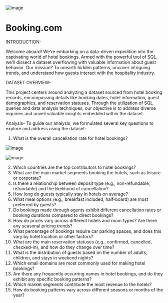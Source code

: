 ![image](https://github.com/Skokulwar12/Booking.com/assets/163553184/5d51bd68-0e54-4916-8454-1df7671fa28f)




# Booking.com

INTRODUCTION-

Welcome aboard! We're embarking on a data-driven expedition into the captivating world of hotel bookings. Armed with the powerful tool of SQL, we'll dissect a dataset overflowing with valuable information about guest behavior.  Our mission? To unearth hidden patterns, uncover intriguing trends, and understand how guests interact with the hospitality industry.

DATASET OVERVIEW-

This project centers around analyzing a dataset sourced from hotel booking records, encompassing details like booking dates, hotel information, guest demographics, and reservation statuses. Through the utilization of SQL queries and data analysis techniques, our objective is to address diverse inquiries and unveil valuable insights embedded within the dataset.

Analysis-
To guide our analysis, we formulated several key questions to explore and address using the dataset: 
1.	What is the overall cancellation rate for hotel bookings?


![image](https://github.com/Skokulwar12/Booking.com/assets/163553184/bd0b4baa-7e93-4944-b88e-29ce98166b9c)


![image](https://github.com/Skokulwar12/Booking.com/assets/163553184/ad8a98d1-3b7c-4d1b-a2c5-3a6e6d9063bf)

2.	Which countries are the top contributors to hotel bookings? 
3.	What are the main market segments booking the hotels, such as leisure or corporate? 
4.	Is there a relationship between deposit type (e.g., non-refundable, refundable) and the likelihood of cancellation? 
5.	How long do guests typically stay in hotels on average?
6.	What meal options (e.g., breakfast included, half-board) are most preferred by guests? 
7.	Do bookings made through agents exhibit different cancellation rates or booking durations compared to direct bookings?
8.	How do prices vary across different hotels and room types? Are there any seasonal pricing trends? 
9.	What percentage of bookings require car parking spaces, and does this vary by hotel location or other factors?
10.	What are the main reservation statuses (e.g., confirmed, cancelled, checked-in), and how do they change over time? 
11.	What is the distribution of guests based on the number of adults, children, and stays in weekend nights?
12.	Which email domains are most commonly used for making hotel bookings? 
13.	Are there any frequently occurring names in hotel bookings, and do they exhibit any specific booking patterns? 
14.	Which market segments contribute the most revenue to the hotels?
15.	How do booking patterns vary across different seasons or months of the year?
